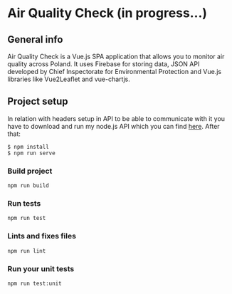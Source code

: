 # Air Quality Check (in progress...)

## General info
Air Quality Check is a Vue.js SPA application that allows you to monitor air quality across Poland. It uses Firebase for storing data, JSON API developed by Chief Inspectorate for Environmental Protection and Vue.js libraries like Vue2Leaflet and vue-chartjs.



## Project setup
In relation with headers setup in API to be able to communicate with it you have to download and run my node.js API which you can find [here](https://bitbucket.org/mStolvrczyk/air-quality-check-api/src/master/).
After that: 
```
$ npm install
$ npm run serve
```
### Build project
```
npm run build
```

### Run tests
```
npm run test
```

### Lints and fixes files
```
npm run lint
```

### Run your unit tests
```
npm run test:unit
```


